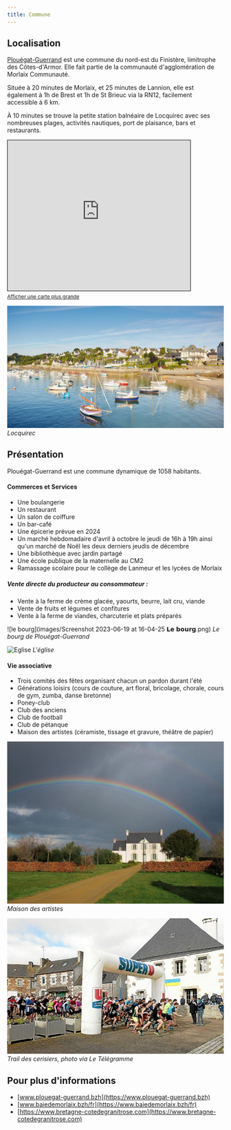 ```yaml
---
title: Commune
---
```

## Localisation

<a href="https://www.plouegat-guerrand.bzh/" target="_blank">Plouégat-Guerrand</a> est une commune du nord-est du Finistère, limitrophe des Côtes-d'Armor. Elle fait partie de la communauté d'agglomération de Morlaix Communauté.

Située à 20 minutes de Morlaix, et 25 minutes de Lannion, elle est également à 1h de Brest et 1h de St Brieuc via la RN12, facilement accessible à 6 km.

À 10 minutes se trouve la petite station balnéaire de Locquirec avec ses nombreuses plages, activités nautiques, port de plaisance, bars et restaurants.



<iframe width="425" height="350" frameborder="0" scrolling="no" marginheight="0" marginwidth="0" src="https://www.openstreetmap.org/export/embed.html?bbox=-3.791313171386719%2C48.5686563079607%2C-3.6059188842773438%2C48.671919512374565&amp;layer=mapnik&amp;marker=48.620314316501755%2C-3.6986160278320312" style="border: 1px solid black"></iframe><br/><small><a href="https://www.openstreetmap.org/?mlat=48.6203&amp;mlon=-3.6986#map=13/48.6203/-3.6986">Afficher une carte plus grande</a></small>




![Locquirec](images/locquirec-port-bateaux.qjpg_-1920x1080.jpg)
*Locquirec*


## Présentation


Plouégat-Guerrand est une commune dynamique de 1058 habitants.

#### Commerces et Services

- Une boulangerie
- Un restaurant
- Un salon de coiffure
- Un bar-café
- Une épicerie prévue en 2024
- Un marché hebdomadaire d'avril à octobre le jeudi de 16h à 19h ainsi qu'un marché de Noël les deux derniers jeudis de décembre
- Une bibliothèque avec jardin partagé
- Une école publique de la maternelle au CM2
- Ramassage scolaire pour le collège de Lanmeur et les lycées de Morlaix

##### Vente directe du producteur au consommateur :

- Vente à la ferme de crème glacée, yaourts, beurre, lait cru, viande
- Vente de fruits et légumes et confitures
- Vente à la ferme de viandes, charcuterie et plats préparés

![le bourg](images/Screenshot 2023-06-19 at 16-04-25 𝗟𝗲 𝗯𝗼𝘂𝗿𝗴.png)
*Le bourg de Plouégat-Guerrand*


![Eglise](images/Plouégat-Guérand_(29)_Église_01.jpg)
*L'église*


#### Vie associative

- Trois comités des fêtes organisant chacun un pardon durant l'été
- Générations loisirs (cours de couture, art floral, bricolage, chorale, cours de gym, zumba, danse bretonne)
- Poney-club
- Club des anciens
- Club de football
- Club de pétanque
- Maison des artistes (céramiste, tissage et gravure, théâtre de papier)

![Maison des artistes](images/csm_Maison_Quesseveur_atelier2myriam_92d9758931.jpg)
*Maison des artistes*


![trail des cerisiers](641b5ca59be02b0c522abb92.jpg)
*Trail des cerisiers, photo via Le Télégramme*


## Pour plus d'informations

- [www.plouegat-guerrand.bzh](https://www.plouegat-guerrand.bzh)
- [www.baiedemorlaix.bzh/fr](https://www.baiedemorlaix.bzh/fr)
- [https://www.bretagne-cotedegranitrose.com](https://www.bretagne-cotedegranitrose.com)